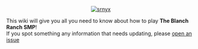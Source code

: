 <p align="center">
  <a href="https://blanchard.gg"><img src="https://us-east-1.tixte.net/uploads/media.venox.network/blanch_ranch_banner_crop_round.png" alt="srnyx"></a>
</p>
                         
This wiki will give you all you need to know about how to play **The Blanch Ranch SMP**!                                                                     
If you spot something any information that needs updating, please [open an issue](https://github.com/Blanchard-Development/blanch-ranch-smp/issues)
